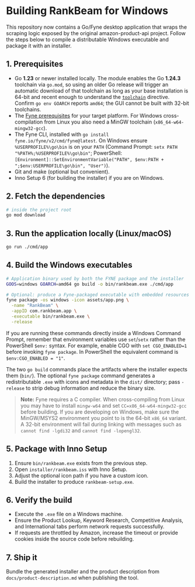 # Building RankBeam for Windows

This repository now contains a Go/Fyne desktop application that wraps the scraping logic exposed by the original amazon-product-api project. Follow the steps below to compile a distributable Windows executable and package it with an installer.

## 1. Prerequisites

- Go **1.23** or newer installed locally. The module enables the Go **1.24.3** toolchain via `go.mod`, so using an older Go release will trigger an automatic download of that toolchain as long as your base installation is 64-bit and recent enough to understand the [`toolchain`](https://go.dev/doc/toolchain) directive. Confirm `go env GOARCH` reports `amd64`; the GUI cannot be built with 32-bit toolchains.
- The [Fyne prerequisites](https://docs.fyne.io/started/) for your target platform. For Windows cross-compilation from Linux you also need a MinGW toolchain (`x86_64-w64-mingw32-gcc`).
- The Fyne CLI, installed with `go install fyne.io/fyne/v2/cmd/fyne@latest`. On Windows ensure `%USERPROFILE%\go\bin` is on your `PATH` (Command Prompt: `setx PATH "%PATH%;%USERPROFILE%\go\bin"`; PowerShell: `[Environment]::SetEnvironmentVariable("PATH", $env:PATH + ";$env:USERPROFILE\go\bin", "User")`).
- Git and make (optional but convenient).
- Inno Setup 6 (for building the installer) if you are on Windows.

## 2. Fetch the dependencies

```bash
# inside the project root
go mod download
```

## 3. Run the application locally (Linux/macOS)

```bash
go run ./cmd/app
```

## 4. Build the Windows executables

```bash
# Application binary used by both the FYNE package and the installer
GOOS=windows GOARCH=amd64 go build -o bin/rankbeam.exe ./cmd/app

# Optional: produce a Fyne-packaged executable with embedded resources
fyne package -os windows -icon assets/app.png \
  -name "RankBeam" \
  -appID com.rankbeam.app \
  -executable bin/rankbeam.exe \
  -release
```

If you are running these commands directly inside a Windows Command Prompt, remember that environment variables use `set`/`setx` rather than the PowerShell `$env:` syntax. For example, enable CGO with `set CGO_ENABLED=1` before invoking `fyne package`. In PowerShell the equivalent command is `$env:CGO_ENABLED = "1"`.

The two `go build` commands place the artifacts where the installer expects them (`bin/`). The optional `fyne package` command generates a redistributable `.exe` with icons and metadata in the `dist/` directory; pass `-release` to strip debug information and reduce the binary size.

> **Note:** Fyne requires a C compiler. When cross-compiling from Linux you may have to install `mingw-w64` and set `CC=x86_64-w64-mingw32-gcc` before building. If you are developing on Windows, make sure the MinGW/MSYS2 environment you point to is the 64-bit `x86_64` variant. A 32-bit environment will fail during linking with messages such as `cannot find -lgdi32` and `cannot find -lopengl32`.

## 5. Package with Inno Setup

1. Ensure `bin/rankbeam.exe` exists from the previous step.
2. Open `installer/rankbeam.iss` with Inno Setup.
3. Adjust the optional icon path if you have a custom icon.
4. Build the installer to produce `rankbeam-setup.exe`.

## 6. Verify the build

- Execute the `.exe` file on a Windows machine.
- Ensure the Product Lookup, Keyword Research, Competitive Analysis, and International tabs perform network requests successfully.
- If requests are throttled by Amazon, increase the timeout or provide cookies inside the source code before rebuilding.

## 7. Ship it

Bundle the generated installer and the product description from `docs/product-description.md` when publishing the tool.
